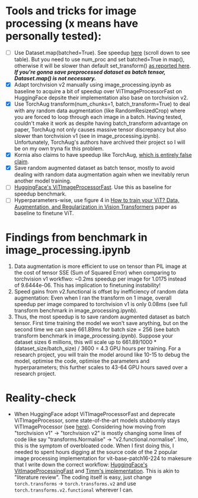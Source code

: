 # Tools and tricks for image processing (x means have personally tested):
- [ ] Use Dataset.map(batched=True). See speedup [here](https://huggingface.co/learn/nlp-course/en/chapter5/3?fw=pt#the-map-methods-superpowers) (scroll down to see table). But you need to use num_proc and set batched=True in map(), otherwise it will be slower than default set_transform() [as reported here](https://discuss.huggingface.co/t/using-map-take-7-2x-times-longer-than-set-transform/62285). ***If you're gonna save preprocessed dataset as batch tensor, Dataset.map() is not necessary.***
- [x] Adapt torchvision v2 manually using image_processing.ipynb as baseline to acquire a bit of speedup over ViTImageProcessorFast on HuggingFace depsite their implementation also base on torchvision v2.
- [x] Use TorchAug transform(num_chunks=1, batch_transform=True) to deal with any random data augmentation (like RandomResizedCrop) where you are forced to loop through each image in a batch. Having tested, couldn't make it work as despite having batch_transform advantage on paper, TorchAug not only causes massive tensor discrepancy but also slower than torchvision v1 (see in image_processing.ipynb). Unfortunately, TorchAug's authors have archived their project so I will be on my own tryna fix this problem.
- [x] Kornia also claims to have speedup like TorchAug, [which is entirely false claim](https://github.com/kornia/kornia/issues/1559).
- [x] Save random augmented dataset as batch tensor, mostly to avoid dealing with random data augmentation again when we inevitably rerun another model training.
- [ ] [HuggingFace's ViTImageProcessorFast](https://app.semanticdiff.com/gh/huggingface/transformers/pull/28847/overview). Use this as baseline for speedup benchmark.
- [ ] Hyperparameters-wise, use figure 4 in [How to train your ViT? Data, Augmentation, and Regularization in Vision Transformers](https://arxiv.org/abs/2106.10270) paper as baseline to finetune ViT.
  
# Findings from benchmark in image_processing.ipynb 
1. Data augmentation is more efficient to use on tensor than PIL image at the cost of tensor SSE (Sum of Squared Error) when comparing to torchvision v1 workflwo: ~0.2ms speedup per image for 1.0175 instead of 9.6444e-06. This has implication to finetuning instability!
2. Speed gains from v2.functional is offset by inefficiency of random data augmentation: Even when I ran the transform on 1 image, overall speedup per image compared to torchvision v1 is only 0.08ms (see full transform benchmark in image_processing.ipynb).
3. Thus, the most speedup is to save random augmented dataset as batch tensor. First time training the model we won't save anything, but on the second time we can save 661.89ms for batch size = 256 (see batch transform benchmark in image_processing.ipynb). Suppose your dataset sizes 6 millions, this will scale up to 661.89/1000 * (dataset_size/batch_size) / 3600 = 4.3 GPU hours per training. For a research project, you will train the model around like 10-15 to debug the model, optimise the code, optimise the parameters and hyperparameters; this further scales to 43-64 GPU hours saved over a research project.

# Reality-check
- When HuggingFace adopt ViTImageProcessorFast and deprecate ViTImageProcessor, some state-of-the-art models stubbornly stays ViTImageProcessor (see [here](https://github.com/huggingface/transformers/issues/36193)). Considering how moving from "torchvision v1" -> "torchvision v2" is mostly changing some lines of code like say "transforms.Normalise" -> "v2.functional.normalise". Imo, this is the symptom of overbloated code. When I first doing this, I needed to spent hours digging at the source code of the 2 popular image processing implementation for vit-base-patch16-224 to makesure that I write down the correct workflow: [HuggingFace's VitImageProcessingFast](https://github.com/huggingface/transformers/blob/v4.49.0/src/transformers/models/vit/image_processing_vit.py#L152-L283) and [Timm's implementation](https://github.com/huggingface/transformers/blob/main/examples/pytorch/image-classification/run_image_classification.py#L337-L362). This is akin to "literature review". The coding itself is easy, just change `torch.transforms` -> `torch.transforms.v2` and use `torch.transforms.v2.functional` wherever I can.
